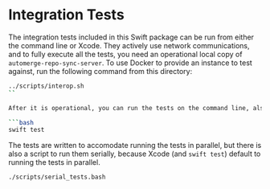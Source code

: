 # Integration Tests

The integration tests included in this Swift package can be run from either the command line or Xcode.
They actively use network communications, and to fully execute all the tests, you need an operational local copy of `automerge-repo-sync-server`.
To use Docker to provide an instance to test against, run the following command from this directory:

```bash
../scripts/interop.sh
``

After it is operational, you can run the tests on the command line, also from this directory:

```bash
swift test
```

The tests are written to accomodate running the tests in parallel, but there is also a script to run them serially, because Xcode (and `swift test`) default to running the tests in parallel.

```bash
./scripts/serial_tests.bash
```